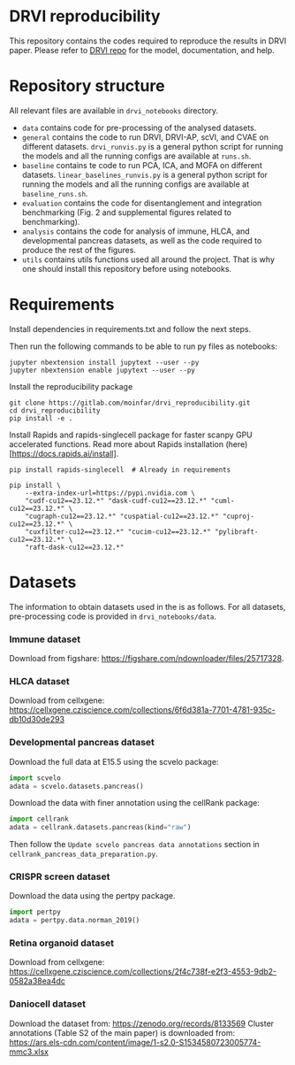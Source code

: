 # DRVI reproducibility

This repository contains the codes required to reproduce the results in DRVI paper. Please refer to [DRVI repo][drvi-repo] for the model, documentation, and help.

[drvi-repo]: https://github.com/theislab/drvi


# Repository structure
All relevant files are available in `drvi_notebooks` directory.
- `data` contains code for pre-processing of the analysed datasets.
- `general` contains the code to run DRVI, DRVI-AP, scVI, and CVAE on different datasets. `drvi_runvis.py` is a general python script for running the models and all the running configs are available at `runs.sh`.
- `baseline` contains te code to run PCA, ICA, and MOFA on different datasets. `linear_baselines_runvis.py` is a general python script for running the models and all the running configs are available at `baseline_runs.sh`.
- `evaluation` contains the code for disentanglement and integration benchmarking (Fig. 2 and supplemental figures related to benchmarking).
- `analysis` contains the code for analysis of immune, HLCA, and developmental pancreas datasets, as well as the code required to produce the rest of the figures.
- `utils` contains utils functions used all around the project. That is why one should install this repository before using notebooks.



# Requirements
Install dependencies in requirements.txt and follow the next steps.

Then run the following commands to be able to run py files as notebooks:
```commandline
jupyter nbextension install jupytext --user --py
jupyter nbextension enable jupytext --user --py
```

Install the reproducibility package
```commandline
git clone https://gitlab.com/moinfar/drvi_reproducibility.git
cd drvi_reproducibility
pip install -e .
```

Install Rapids and rapids-singlecell package for faster scanpy GPU accelerated functions.
Read more about Rapids installation (here)[https://docs.rapids.ai/install].
```commandline
pip install rapids-singlecell  # Already in requirements

pip install \
    --extra-index-url=https://pypi.nvidia.com \
    "cudf-cu12==23.12.*" "dask-cudf-cu12==23.12.*" "cuml-cu12==23.12.*" \
    "cugraph-cu12==23.12.*" "cuspatial-cu12==23.12.*" "cuproj-cu12==23.12.*" \
    "cuxfilter-cu12==23.12.*" "cucim-cu12==23.12.*" "pylibraft-cu12==23.12.*" \
    "raft-dask-cu12==23.12.*"
```

# Datasets
The information to obtain datasets used in the is as follows. For all datasets, pre-processing code is provided in `drvi_notebooks/data`. 

### Immune dataset
Download from figshare: https://figshare.com/ndownloader/files/25717328.

### HLCA dataset
Download from cellxgene: https://cellxgene.cziscience.com/collections/6f6d381a-7701-4781-935c-db10d30de293

### Developmental pancreas dataset
Download the full data at E15.5 using the scvelo package:
```python
import scvelo
adata = scvelo.datasets.pancreas()
```
Download the data with finer annotation using the cellRank package: 
```python
import cellrank
adata = cellrank.datasets.pancreas(kind="raw")
```
Then follow the `Update scvelo pancreas data annotations` section in `cellrank_pancreas_data_preparation.py`.

### CRISPR screen dataset
Download the data using the pertpy package.
```python
import pertpy
adata = pertpy.data.norman_2019()
```

### Retina organoid dataset
Download from cellxgene: https://cellxgene.cziscience.com/collections/2f4c738f-e2f3-4553-9db2-0582a38ea4dc


### Daniocell dataset
Download the dataset from: https://zenodo.org/records/8133569
Cluster annotations (Table S2 of the main paper) is downloaded from: https://ars.els-cdn.com/content/image/1-s2.0-S1534580723005774-mmc3.xlsx

